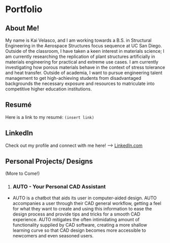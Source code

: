 # Portfolio
## About Me!
My name is Kai Velasco, and I am working towards a B.S. in Structural Engineering in the Aerospace Structures focus sequence at UC San Diego. Outside of the classroom, I have taken a keen interest in materials science; I am currently researching the replication of plant structures artificially in materials engineering for practical and extreme use cases. I am currently investigating how porous materials behave in the context of stress tolerance and heat transfer. Outside of academia, I want to pursue engineering talent management to get high-achieving students from disadvantaged backgrounds the necessary exposure and resources to matriculate into competitive higher education institutions.

## Resumé
Here is a link to my resumé: `(insert link)`

## LinkedIn
Check out my profile and connect with me here! --> [LinkedIn.com](https://www.linkedin.com/in/kai-velasco-874721281/)

## Personal Projects/ Designs
(More to Come!)

1. ### AUTO - Your Personal CAD Assistant
* AUTO is a chatbot that aids its user in computer-aided design. AUTO accompanies a user through their CAD general workflow, getting a feel for what they want to create and using this information to ease the design process and provide tips and tricks for a smooth CAD experience. AUTO mitigates the often intimidating amount of functionality supplied by CAD software, creating a more shallow learning curve so that CAD design becomes more accessible to newcomers and even seasoned users.



